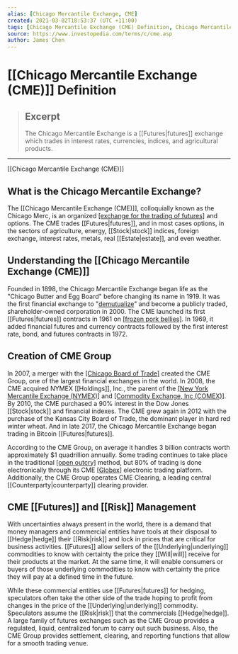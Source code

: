 ```yaml
---
alias: [Chicago Mercantile Exchange, CME]
created: 2021-03-02T18:53:37 (UTC +11:00)
tags: [Chicago Mercantile Exchange (CME) Definition, Chicago Mercantile Exchange (CME)]
source: https://www.investopedia.com/terms/c/cme.asp
author: James Chen
---
```


# [[Chicago Mercantile Exchange (CME)]] Definition

> ## Excerpt
> The Chicago Mercantile Exchange is a [[Futures|futures]] exchange which trades in interest rates, currencies, indices, and agricultural products.

---

[[Chicago Mercantile Exchange (CME)]]
## What is the Chicago Mercantile Exchange?

The [[Chicago Mercantile Exchange (CME)]], colloquially known as the Chicago Merc, is an organized [[exchange for the trading of futures]](https://www.investopedia.com/terms/f/futuresmarket.asp) and options. The CME trades [[Futures|futures]], and in most cases options, in the sectors of agriculture, energy, [[Stock|stock]] indices, foreign exchange, interest rates, metals, real [[Estate|estate]], and even weather.

## Understanding the [[Chicago Mercantile Exchange (CME)]]

Founded in 1898, the Chicago Mercantile Exchange began life as the "Chicago Butter and Egg Board" before changing its name in 1919. It was the first financial exchange to "[demutualize](https://www.investopedia.com/terms/d/[[Demutualization|demutualization]].asp)" and become a publicly traded, shareholder-owned corporation in 2000. The CME launched its first [[Futures|futures]] contracts in 1961 on [[frozen pork bellies]](https://www.investopedia.com/terms/p/porkbellies.asp). In 1969, it added financial futures and currency contracts followed by the first interest rate, bond, and futures contracts in 1972.

## Creation of CME Group

In 2007, a merger with the [[Chicago Board of Trade]](https://www.investopedia.com/terms/c/cbot.asp) created the CME Group, one of the largest financial exchanges in the world. In 2008, the CME acquired NYMEX [[Holdings]], Inc., the parent of the [[New York Mercantile Exchange (NYMEX)]](https://www.investopedia.com/terms/n/nymex.asp) and [[Commodity Exchange, Inc (COMEX)]](https://www.investopedia.com/terms/c/comex.asp). By 2010, the CME purchased a 90% interest in the Dow Jones [[Stock|stock]] and financial indexes. The CME grew again in 2012 with the purchase of the Kansas City Board of Trade, the dominant player in hard red winter wheat. And in late 2017, the Chicago Mercantile Exchange began trading in Bitcoin [[Futures|futures]].

According to the CME Group, on average it handles 3 billion contracts worth approximately $1 quadrillion annually. Some trading continues to take place in the traditional [[open outcry]](https://www.investopedia.com/terms/o/openoutcry.asp) method, but 80% of trading is done electronically through its CME [[Globex]](https://www.investopedia.com/terms/g/globex.asp) electronic trading platform. Additionally, the CME Group operates CME Clearing, a leading central [[Counterparty|counterparty]] clearing provider.

## CME [[Futures]] and [[Risk]] Management

With uncertainties always present in the world, there is a demand that money managers and commercial entities have tools at their disposal to [[Hedge|hedge]] their [[Risk|risk]] and lock in prices that are critical for business activities. [[Futures]] allow sellers of the [[Underlying|underlying]] commodities to know with certainty the price they [[Will|will]] receive for their products at the market. At the same time, it will enable consumers or buyers of those underlying commodities to know with certainty the price they will pay at a defined time in the future.

While these commercial entities use [[Futures|futures]] for hedging, speculators often take the other side of the trade hoping to profit from changes in the price of the [[Underlying|underlying]] commodity. Speculators assume the [[Risk|risk]] that the commercials [[Hedge|hedge]]. A large family of futures exchanges such as the CME Group provides a regulated, liquid, centralized forum to carry out such business. Also, the CME Group provides settlement, clearing, and reporting functions that allow for a smooth trading venue.
